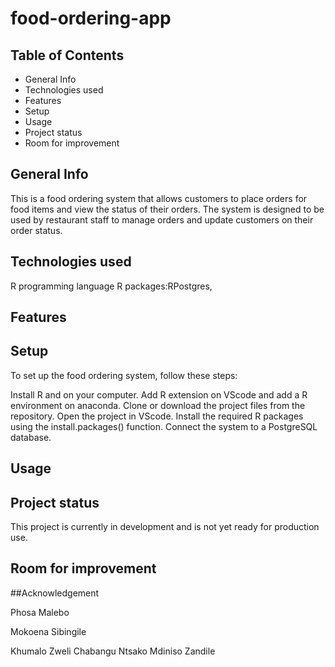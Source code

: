 # food-ordering-app


## Table of Contents
- General Info
- Technologies used
- Features
- Setup
- Usage
- Project status
- Room for improvement

## General Info
This is a food ordering system that allows customers to place orders for food items and view the status of their orders. The system is designed to be used by restaurant staff to manage orders and update customers on their order status.

## Technologies used
R programming language
R packages:RPostgres, 

## Features

## Setup
To set up the food ordering system, follow these steps:

Install R and on your computer.
Add R extension on VScode and add a R environment on anaconda.
Clone or download the project files from the repository.
Open the project in VScode.
Install the required R packages using the install.packages() function.
Connect the system to a PostgreSQL database.
## Usage
## Project status
This project is currently in development and is not yet ready for production use.
## Room for improvement

##Acknowledgement

Phosa Malebo

Mokoena Sibingile

Khumalo Zweli
Chabangu Ntsako
Mdiniso Zandile
